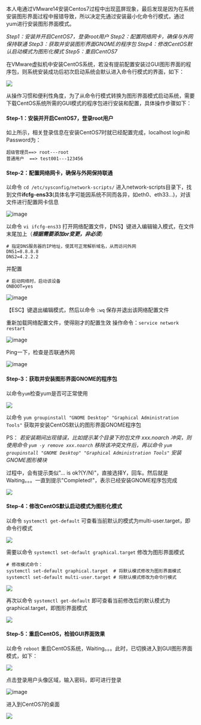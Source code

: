 本人电通过VMware14安装Centos7过程中出现蓝屏现象，最后发现是因为在系统安装图形界面过程中报错导致，所以决定先通过安装最小化命令行模式，通过yum进行安装图形界面模式。


*Step1：安装并开启CentOS7，登录root用户
Step2：配置网络网卡，确保与外网保持联通
Step3：获取并安装图形界面GNOME的程序包
Step4：修改CentOS默认启动模式为图形化模式
Step5：重启CentOS7*


在VMware虚拟机中安装CentOS系统，若没有提前配置安装过GUI图形界面的程序包，则系统安装成功后初次启动系统会默认进入命令行模式的界面，如下：

![](//upload-images.jianshu.io/upload_images/4866277-c213fb9341e74f88.png?imageMogr2/auto-orient/strip%7CimageView2/2/w/607/format/webp)

从操作习惯和便利性角度，为了从命令行模式转换为图形界面模式启动系统，需要下载CentOS系统所需的GUI模式的程序包进行安装和配置，具体操作步骤如下：

#### Step-1：安装并开启CentOS7，登录root用户

如上所示，相关登录信息在安装CentOS7时就已经配置完成，localhost login和Password为：
```
超级管理员==> root---root
普通用户  ==> test001---123456
```

#### Step-2：配置网络网卡，确保与外网保持联通

以命令 `cd /etc/sysconfig/network-scripts/` 进入network-scripts目录下，找到文件**ifcfg-ens33**(具体名字可能因系统不同而各异，如eth0、eth33...)，对该文件进行配置网卡信息

![image](//upload-images.jianshu.io/upload_images/4866277-f047c0ef89d82a96.png?imageMogr2/auto-orient/strip%7CimageView2/2/w/794/format/webp)

以命令 `vi ifcfg-ens33` 打开网络配置文件，【INS】键进入编辑输入模式，在文件末尾加上（***根据需要添加or变更，非必须***）

```
# 指定DNS服务器的IP地址，使其可正常解析域名，从而访问外网
DNS1=8.8.8.8
DNS2=4.2.2.2

```

并配置

```
# 启动网络时，启动该设备
ONBOOT=yes

```

![image](//upload-images.jianshu.io/upload_images/4866277-6f150a717e8c6053.png?imageMogr2/auto-orient/strip%7CimageView2/2/w/376/format/webp)

【ESC】键退出编辑模式，然后以命令 `:wq` 保存并退出该网络配置文件

重新加载网络配置文件，使得刚才的配置生效
操作命令：`service network restart`

![image](//upload-images.jianshu.io/upload_images/4866277-8cd54922fef75841.png?imageMogr2/auto-orient/strip%7CimageView2/2/w/555/format/webp)

Ping一下，检查是否联通外网

![image](//upload-images.jianshu.io/upload_images/4866277-97534632bec6cebe.png?imageMogr2/auto-orient/strip%7CimageView2/2/w/618/format/webp)

#### Step-3：获取并安装图形界面GNOME的程序包

以命令`yum`检查yum是否可正常使用

![](//upload-images.jianshu.io/upload_images/4866277-2eed06cf37abbbdb.png?imageMogr2/auto-orient/strip%7CimageView2/2/w/635/format/webp)

以命令 `yum groupinstall "GNOME Desktop" "Graphical Administration Tools"` 获取并安装CentOS默认的图形界面GNOME程序包

PS：
*若安装期间出现错误，比如提示某个目录下的包文件 xxx.noarch 冲突，则使用命令 `yum -y remove xxx.noarch` 移除该冲突文件后，再以命令 `yum groupinstall "GNOME Desktop" "Graphical Administration Tools"` 安装GNOME图形模块*

过程中，会有提示类似"... is ok?(Y/N)"，直接选择Y，回车。然后就是Waiting。。。一直到提示"Completed!"，表示已经安装GNOME程序包完成

![](//upload-images.jianshu.io/upload_images/4866277-c0fbb7495b78f3e8.png?imageMogr2/auto-orient/strip%7CimageView2/2/w/800/format/webp)

#### Step-4：修改CentOS默认启动模式为图形化模式

以命令 `systemctl get-default` 可查看当前默认的模式为multi-user.target，即命令行模式

![](//upload-images.jianshu.io/upload_images/4866277-eccd05bf907e4b67.png?imageMogr2/auto-orient/strip%7CimageView2/2/w/455/format/webp)

需要以命令 `systemctl set-default graphical.target` 修改为图形界面模式

```
# 修改模式命令：
systemctl set-default graphical.target  # 将默认模式修改为图形界面模式
systemctl set-default multi-user.target # 将默认模式修改为命令行模式
```

![](//upload-images.jianshu.io/upload_images/4866277-61c0bf32690f424d.png?imageMogr2/auto-orient/strip%7CimageView2/2/w/819/format/webp)

再次以命令 `systemctl get-default` 即可查看当前修改后的默认模式为graphical.target，即图形界面模式

![](//upload-images.jianshu.io/upload_images/4866277-32db0a8bb1a4e613.png?imageMogr2/auto-orient/strip%7CimageView2/2/w/467/format/webp)

#### Step-5：重启CentOS，检验GUI界面效果

以命令 `reboot` 重启CentOS系统，Waiting。。。此时，已切换进入到GUI图形界面模式，如下：

![](//upload-images.jianshu.io/upload_images/4866277-73b8cc6d4b7781c3.png?imageMogr2/auto-orient/strip%7CimageView2/2/w/800/format/webp)

点击登录用户头像区域，输入密码，即可进行登录

![image](//upload-images.jianshu.io/upload_images/4866277-1ac7b29cd7c308da.png?imageMogr2/auto-orient/strip%7CimageView2/2/w/800/format/webp)

进入到CentOS7的桌面

![](//upload-images.jianshu.io/upload_images/4866277-62808574ab89e031.png?imageMogr2/auto-orient/strip%7CimageView2/2/w/1000/format/webp)